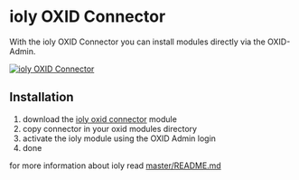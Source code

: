 # ioly OXID Connector

With the ioly OXID Connector you can install modules directly via the OXID-Admin.

[![ioly OXID Connector](https://raw.github.com/ioly/ioly/gh-pages/assets/img/ioly-oxid-connector.png)](https://www.youtube.com/embed/8JnDZxhWETo?vq=hd720)

## Installation

1. download the [ioly oxid connector](https://github.com/ioly/ioly/archive/connector-oxid.zip) module
2. copy connector in your oxid modules directory
3. activate the ioly module using the OXID Admin login
4. done


for more information about ioly read [master/README.md](https://github.com/ioly/ioly/blob/master/README.md)

